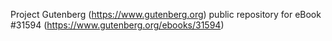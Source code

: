 Project Gutenberg (https://www.gutenberg.org) public repository for eBook #31594 (https://www.gutenberg.org/ebooks/31594)
